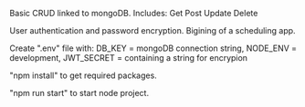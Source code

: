 Basic CRUD linked to mongoDB.
Includes:
    Get
    Post
    Update
    Delete

User authentication and password encryption.
Bigining of a scheduling app.

Create ".env" file with:
    DB_KEY = mongoDB connection string,
    NODE_ENV = development,
    JWT_SECRET = containing a string for encrypion

"npm install" to get required packages.

"npm run start" to start node project.
